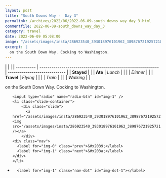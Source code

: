 ```yaml
---
layout: post
title: "South Downs Way -  Day 3"
permalink: /archives/2022/06/2022-06-09-south_downs_way_day_3.html
commentfile: 2022-06-09-south_downs_way_day_3
category: travel
date: 2022-06-09 05:08:00
image: "/assets/images/insta/286923540_393018976101962_389876721925721847_n_17960939692664980.webp"
excerpt: |
  on the South Down Way. Cocking to Washington.
---
```


|            |                                                              |
| ---------- | ------------------------------------------------------------ | ----------------------------- |
| **Stayed** |  |
| **Ate**    | _Lunch_                                                      |          |
|            | _Dinner_                                                     |          |
| **Travel** | _Flying_                                                     |          |
|            | _Train_                                                      |          |
|            | _Walking_                                                    |          |


on the South Down Way. Cocking to Washington.


<ul class="slides">

    <input type="radio" name="radio-btn" id="img-1" />
    <li class="slide-container">
        <div class="slide">
          <a href="/assets/images/insta/286923540_393018976101962_389876721925721847_n_17960939692664980.webp"><img src="/assets/images/insta/286923540_393018976101962_389876721925721847_n_17960939692664980.webp" /></a>
        </div>
    <div class="nav">
      <label for="img-0" class="prev">&#x2039;</label>
      <label for="img-1" class="next">&#x203a;</label>
    </div>
    </li>
			
<li class="nav-dots">

      <label for="img-1" class="nav-dot" id="img-dot-1"></label>

</li>
</ul>        
             

		